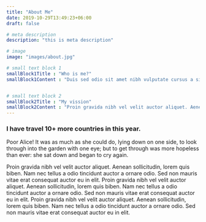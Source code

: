 ```yaml
---
title: "About Me"
date: 2019-10-29T13:49:23+06:00
draft: false

# meta description
description: "this is meta description"

# image
image: "images/about.jpg"

# small text block 1
smallBlock1Title : "Who is me?"
smallBlock1Content : "Duis sed odio sit amet nibh vulputate cursus a sit amet mauris. Morbi accumsan ipsum velit. Nam nec tellus a odio tincidunt auctor a ornare odio. Sed non mauris vitae erat consequat"


# small text block 2
smallBlock2Title : "My vission"
smallBlock2Content : "Proin gravida nibh vel velit auctor aliquet. Aenean sollicitudin, lorem quis biben. Nam nec tellus a odio tincidunt auctor a ornare odio. Sed non mauris vitae erat consequat auctor eu in elit."
---
```



### I have travel 10+ more countries in this year.

Poor Alice! It was as much as she could do, lying down on one side, to look through into the garden with one eye; but to get through was more hopeless than ever: she sat down and began to cry again.

Proin gravida nibh vel velit auctor aliquet. Aenean sollicitudin, lorem quis biben. Nam nec tellus a odio tincidunt auctor a ornare odio. Sed non mauris vitae erat consequat auctor eu in elit. Proin gravida nibh vel velit auctor aliquet. Aenean sollicitudin, lorem quis biben. Nam nec tellus a odio tincidunt auctor a ornare odio. Sed non mauris vitae erat consequat auctor eu in elit. Proin gravida nibh vel velit auctor aliquet. Aenean sollicitudin, lorem quis biben. Nam nec tellus a odio tincidunt auctor a ornare odio. Sed non mauris vitae erat consequat auctor eu in elit.